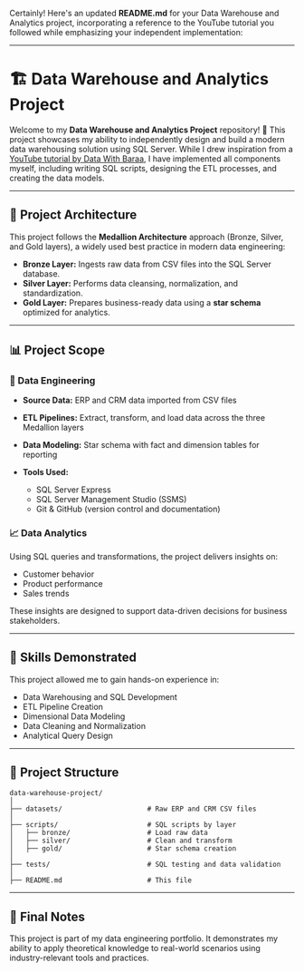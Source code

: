 Certainly! Here's an updated **README.md** for your Data Warehouse and Analytics project, incorporating a reference to the YouTube tutorial you followed while emphasizing your independent implementation:

---

# 🏗️ Data Warehouse and Analytics Project

Welcome to my **Data Warehouse and Analytics Project** repository! 🚀
This project showcases my ability to independently design and build a modern data warehousing solution using SQL Server. While I drew inspiration from a [YouTube tutorial by Data With Baraa](https://www.youtube.com/watch?v=9GVqKuTVANE), I have implemented all components myself, including writing SQL scripts, designing the ETL processes, and creating the data models.

---

## 📐 Project Architecture

This project follows the **Medallion Architecture** approach (Bronze, Silver, and Gold layers), a widely used best practice in modern data engineering:

* **Bronze Layer:** Ingests raw data from CSV files into the SQL Server database.
* **Silver Layer:** Performs data cleansing, normalization, and standardization.
* **Gold Layer:** Prepares business-ready data using a **star schema** optimized for analytics.

---

## 📊 Project Scope

### 🔧 Data Engineering

* **Source Data:** ERP and CRM data imported from CSV files
* **ETL Pipelines:** Extract, transform, and load data across the three Medallion layers
* **Data Modeling:** Star schema with fact and dimension tables for reporting
* **Tools Used:**

  * SQL Server Express
  * SQL Server Management Studio (SSMS)
  * Git & GitHub (version control and documentation)

### 📈 Data Analytics

Using SQL queries and transformations, the project delivers insights on:

* Customer behavior
* Product performance
* Sales trends

These insights are designed to support data-driven decisions for business stakeholders.

---

## 🧠 Skills Demonstrated

This project allowed me to gain hands-on experience in:

* Data Warehousing and SQL Development
* ETL Pipeline Creation
* Dimensional Data Modeling
* Data Cleaning and Normalization
* Analytical Query Design

---

## 📁 Project Structure

```
data-warehouse-project/
│
├── datasets/                     # Raw ERP and CRM CSV files
│
├── scripts/                      # SQL scripts by layer
│   ├── bronze/                   # Load raw data
│   ├── silver/                   # Clean and transform
│   ├── gold/                     # Star schema creation
│
├── tests/                        # SQL testing and data validation
│
├── README.md                     # This file
```

---

## 📝 Final Notes

This project is part of my data engineering portfolio. It demonstrates my ability to apply theoretical knowledge to real-world scenarios using industry-relevant tools and practices.
